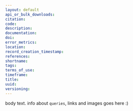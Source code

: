 ```yaml
---
layout: default
api_or_bulk_downloads:
citation:
code:
description:
documentation:
doi:
error_metrics:
location:
record_creation_timestamp:
references:
shortname:
tags:
terms_of_use:
timeframe:
title:
uuid:
versioning:
---
```


body text. info about `queries`, links and images goes here :)